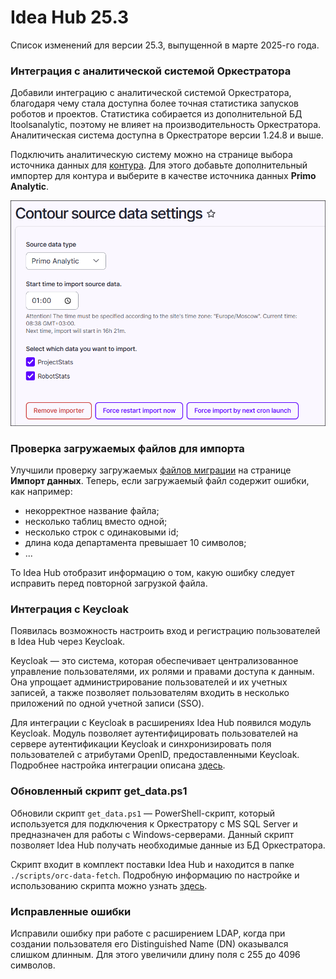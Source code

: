 # Idea Hub 25.3

Список изменений для версии 25.3, выпущенной в марте 2025-го года.


### Интеграция с аналитической системой Оркестратора

Добавили интеграцию с аналитической системой Оркестратора, благодаря чему стала доступна более точная статистика запусков роботов и проектов. Статистика собирается из дополнительной БД ltoolsanalytic, поэтому не влияет на производительность Оркестратора. Аналитическая система доступна в Оркестраторе версии 1.24.8 и выше.

Подключить аналитическую систему можно на странице выбора источника данных для [контура](https://docs.primo-rpa.ru/primo-rpa/primo-rpa-idea-hub/installation/initial-setup/environments#nastroika-kontura). Для этого добавьте дополнительный импортер для контура и выберите в качестве источника данных **Primo Analytic**.

![](<../../release-notes/resources/idea-hub/primo-analytic.png>)


### Проверка загружаемых файлов для импорта 

Улучшили проверку загружаемых [файлов миграции](https://docs.primo-rpa.ru/primo-rpa/primo-rpa-idea-hub/installation/initial-setup/import) на странице **Импорт данных**. Теперь, если загружаемый файл содержит ошибки, как например:
* некорректное название файла;
* несколько таблиц вместо одной;
* несколько строк с одинаковыми id;
* длина кода департамента превышает 10 символов;
* ...

То Idea Hub отобразит информацию о том, какую ошибку следует исправить перед повторной загрузкой файла.


### Интеграция с Keycloak 

Появилась возможность настроить вход и регистрацию пользователей в Idea Hub через Keycloak.  

Keycloak — это система, которая обеспечивает централизованное управление пользователями, их ролями и правами доступа к данным. Она упрощает администрирование пользователей и их учетных записей, а также позволяет пользователям входить в несколько приложений по одной учетной записи (SSO).

Для интеграции с Keycloak в расширениях Idea Hub появился модуль Keycloak. Модуль позволяет аутентифицировать пользователей на сервере аутентификации Keycloak и синхронизировать поля пользователей с атрибутами OpenID, предоставленными Keycloak. Подробнее настройка интеграции описана [здесь](https://docs.primo-rpa.ru/primo-rpa/primo-rpa-idea-hub/admin/modules/keycloak).


### Обновленный скрипт get_data.ps1

Обновили скрипт `get_data.ps1` — PowerShell-скрипт, который используется для подключения к Оркестратору с MS SQL Server и предназначен для работы с Windows-серверами. Данный скрипт позволяет Idea Hub получать необходимые данные из БД Оркестратора.

Скрипт входит в комплект поставки Idea Hub и находится в папке `./scripts/orc-data-fetch`. Подробную информацию по настройке и использованию скрипта можно узнать [здесь](https://docs.primo-rpa.ru/primo-rpa/primo-rpa-idea-hub/installation/initial-setup/connecting-to-orch).

### Исправленные ошибки

Исправили ошибку при работе с расширением LDAP, когда при создании пользователя его Distinguished Name (DN) оказывался слишком длинным. Для этого увеличили длину поля с 255 до 4096 символов.

